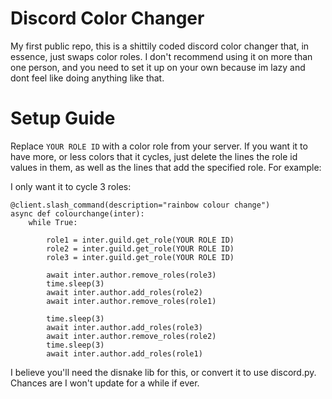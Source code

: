 # Discord Color Changer

My first public repo, this is a shittily coded discord color changer that, in essence, just swaps color roles. I don't recommend using it on more than one person, and you need to set it up on your own because im lazy and dont feel like doing anything like that.

# Setup Guide

Replace ```YOUR ROLE ID``` with a color role from your server. If you want it to have more, or less colors that it cycles, just delete the lines the role id values in them, as well as the lines that add the specified role. For example:

I only want it to cycle 3 roles:

```
@client.slash_command(description="rainbow colour change")
async def colourchange(inter):
    while True:

        role1 = inter.guild.get_role(YOUR ROLE ID)
        role2 = inter.guild.get_role(YOUR ROLE ID)
        role3 = inter.guild.get_role(YOUR ROLE ID)

        await inter.author.remove_roles(role3)
        time.sleep(3)
        await inter.author.add_roles(role2)
        await inter.author.remove_roles(role1)

        time.sleep(3)
        await inter.author.add_roles(role3)
        await inter.author.remove_roles(role2)
        time.sleep(3)
        await inter.author.add_roles(role1)

```

I believe you'll need the disnake lib for this, or convert it to use discord.py.
Chances are I won't update for a while if ever.

